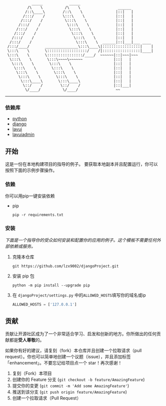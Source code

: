 ```
            _____            _____                                  
          /\    \          /\    \                 ______          
         /::\____\        /::\    \               |::|   |         
        /:::/    /        \:::\    \              |::|   |         
       /:::/    /          \:::\    \             |::|   |         
      /:::/    /            \:::\    \            |::|   |         
     /:::/    /              \:::\    \           |::|   |         
    /:::/    /                \:::\    \          |::|   |         
   /:::/    /                  \:::\    \         |::|   |         
  /:::/    /                    \:::\    \  ______|::|___|___ ____ 
 /:::/____/       _______________\:::\____\|:::::::::::::::::|    |
 \:::\    \       \::::::::::::::::::/    /|:::::::::::::::::|____|
 \:::\    \       \::::::::::::::::/____/  ~~~~~~|::|~~~|~~~      
  \:::\    \       \:::\~~~~\~~~~~~              |::|   |         
   \:::\    \       \:::\    \                   |::|   |         
    \:::\    \       \:::\    \                  |::|   |         
     \:::\    \       \:::\    \                 |::|   |         
      \:::\    \       \:::\    \                |::|   |         
       \:::\____\       \:::\____\               |::|   |         
        \::/    /        \::/    /               |::|___|         
         \/____/          \/____/                 ~~        
```
---
### 依赖库
* [python](http://python.org/)
* [django](http://djangoproject.com)
* [layui](http://layui.dev)
* [layuiadmin](https://dev.layuion.com/themes/layuiadmin/)

## 开始

这是一份在本地构建项目的指导的例子。
要获取本地副本并且配置运行，你可以按照下面的示例步骤操作。

### 依赖

你可以用pip一键安装依赖
* pip
  ```shell
  pip -r requirements.txt
  ```

### 安装

_下面是一个指导你的受众如何安装和配置你的应用的例子。这个模板不需要任何外部依赖或服务。_

1. 克隆本仓库
   ```shell
   git https://github.com/lzx9002/djangoProject.git
   ```
2. 安装 pip 包
   ```shell
   python -m pip install --upgrade pip
   ```
3. 在 `djangoProject/settings.py` 中的`ALLOWED_HOSTS`填写你的域名或ip
   ```python
   ALLOWED_HOSTS = ['127.0.0.1']
   ```

<!-- 贡献 -->
## 贡献

贡献让开源社区成为了一个非常适合学习、启发和创新的地方。你所做出的任何贡献都是**受人尊敬**的。

如果你有好的建议，请复刻（fork）本仓库并且创建一个拉取请求（pull request）。你也可以简单地创建一个议题（issue），并且添加标签「enhancement」。不要忘记给项目点一个 star！再次感谢！

1. 复刻（Fork）本项目
2. 创建你的 Feature 分支 (`git checkout -b feature/AmazingFeature`)
3. 提交你的变更 (`git commit -m 'Add some AmazingFeature'`)
4. 推送到该分支 (`git push origin feature/AmazingFeature`)
5. 创建一个拉取请求（Pull Request）
